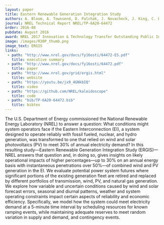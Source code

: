 ```yaml
---
layout: paper
title: Eastern Renewable Generation Integration Study
authors: A. Bloom, A. Townsend, D. Palchak, J. Novacheck, J. King, C. Barrows, E. Ibanez, M. O'Connell, G. Jordan, B. Roberts, C. Draxl, K. Gruchalla
journal: NREL Technical Report NREL/TP-6A20-64472
order: 2016-08
pubdate: August 2016 
award: NREL 2017 Innovation & Technology Transfer Outstanding Public Information Award
image: /images/R30P_thumb.png
image_text: ERGIS
links:
 - path: "http://www.nrel.gov/docs/fy16osti/64472-ES.pdf"
   title: executive summary
 - path: "http://www.nrel.gov/docs/fy16osti/64472.pdf"
   title: paper
 - path: "http://www.nrel.gov/grid/ergis.html"
   title: website
 - path: "https://youtu.be/jx9_4GNkbIQ"
   title: video
 - path: "https://github.com/NREL/kaleidoscope"
   title: code
 - path: "bib/TP-6A20-64472.bib"
   title: bibtex
---
```

The U.S. Department of Energy commissioned the National Renewable Energy Laboratory (NREL) to answer a question: What conditions might system operators face if the Eastern Interconnection (EI), a system designed to operate reliably with fossil fueled, nuclear, and hydro generation, was transformed to one that relied on wind and solar photovoltaics (PV) to meet 30% of annual electricity demand?
In this resulting study—Eastern Renewable Generation Integration Study (ERGIS)— NREL answers that question and, in doing so, gives insights on likely operational impacts of higher percentages—up to 30% on an annual energy basis with instantaneous penetrations over 50%—of combined wind and PV generation in the EI. We evaluate potential power system futures where significant portions of the existing generation fleet are retired and replaced by different portfolios of transmission, wind, PV, and natural gas generation. We explore how variable and uncertain conditions caused by wind and solar forecast errors, seasonal and diurnal patterns, weather and system operating constraints impact certain aspects of reliability and economic efficiency. Specifically, we model how the system could meet electricity demand at a 5-minute time interval by scheduling resources for known ramping events, while maintaining adequate reserves to meet random variation in supply and demand, and contingency events.
